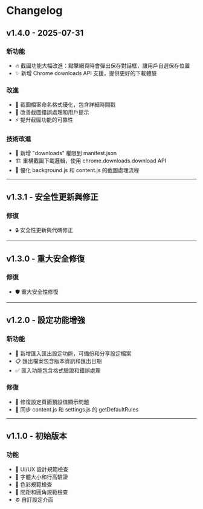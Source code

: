 # Changelog

## v1.4.0 - 2025-07-31

### 新功能
- 🔥 截圖功能大幅改進：點擊網頁時會彈出保存對話框，讓用戶自選保存位置
- ✨ 新增 Chrome downloads API 支援，提供更好的下載體驗

### 改進
- 📱 截圖檔案命名格式優化，包含詳細時間戳
- 🎯 改善截圖錯誤處理和用戶提示
- ⚡ 提升截圖功能的可靠性

### 技術改進
- 🔧 新增 "downloads" 權限到 manifest.json
- 🏗️ 重構截圖下載邏輯，使用 chrome.downloads.download API
- 🚀 優化 background.js 和 content.js 的截圖處理流程

---

## v1.3.1 - 安全性更新與修正

### 修復
- 🔒 安全性更新與代碼修正

---

## v1.3.0 - 重大安全修復

### 修復
- 🛡️ 重大安全性修復

---

## v1.2.0 - 設定功能增強

### 新功能
- 📁 新增匯入匯出設定功能，可備份和分享設定檔案
- 📋 匯出檔案包含版本資訊和匯出日期
- ✅ 匯入功能包含格式驗證和錯誤處理

### 修復
- 🔧 修復設定頁面預設值顯示問題
- 🔄 同步 content.js 和 settings.js 的 getDefaultRules

---

## v1.1.0 - 初始版本

### 功能
- 🎨 UI/UX 設計規範檢查
- 📏 字體大小和行高驗證
- 🌈 色彩規範檢查
- 📐 間距和圓角規範檢查
- ⚙️ 自訂設定介面